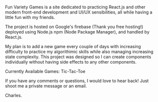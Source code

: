 Fun Variety Games is a site dedicated to practicing React.js and other modern front-end development and UI/UX sensibilities, all while having a little fun with my friends.

The project is hosted on Google's firebase (Thank you free hosting!) deployed using Node.js npm (Node Package Manager), and handled by React.js.

My plan is to add a new game every couple of days with increasing difficulty to practice my algorithimic skills while also managing increasing state complexity. This project was designed so I can create components individually without having side effects to any other components.

Currently Available Games:
Tic-Tac-Toe

If you have any comments or questions, I would love to hear back! Just shoot me a private message or an email.

Charles.